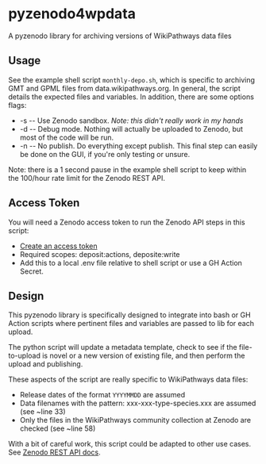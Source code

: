 # pyzenodo4wpdata
A pyzenodo library for archiving versions of WikiPathways data files

## Usage
See the example shell script `monthly-depo.sh`, which is specific to archiving GMT and GPML files from data.wikipathways.org. In general, the script details the expected files and variables. In addition, there are some options flags:
 * -s -- Use Zenodo sandbox. _Note: this didn't really work in my hands_
 * -d -- Debug mode. Nothing will actually be uploaded to Zenodo, but most of the code will be run.
 * -n -- No publish. Do everything except publish. This final step can easily be done on the GUI, if you're only testing or unsure.

Note: there is a 1 second pause in the example shell script to keep within the 100/hour rate limit for the Zenodo REST API.

 ## Access Token
 You will need a Zenodo access token to run the Zenodo API steps in this script:
  * [Create an access token](https://zenodo.org/account/settings/applications/tokens/new/)
  * Required scopes: deposit:actions, deposite:write
  * Add this to a local .env file relative to shell script or use a GH Action Secret.

## Design
This pyzenodo library is specifically designed to integrate into bash or GH Action scripts where pertinent files and variables are passed to lib for each upload.

The python script will update a metadata template, check to see if the file-to-upload is novel or a new version of existing file, and then perform the upload and publishing.

These aspects of the script are really specific to WikiPathways data files:
 * Release dates of the format `YYYYMMDD` are assumed
 * Data filenames with the pattern: xxx-xxx-type-species.xxx are assumed (see ~line 33)
 * Only the files in the WikiPathways community collection at Zenodo are checked (see ~line 58)

 With a bit of careful work, this script could be adapted to other use cases. See [Zenodo REST API docs](https://developers.zenodo.org/#rest-api).